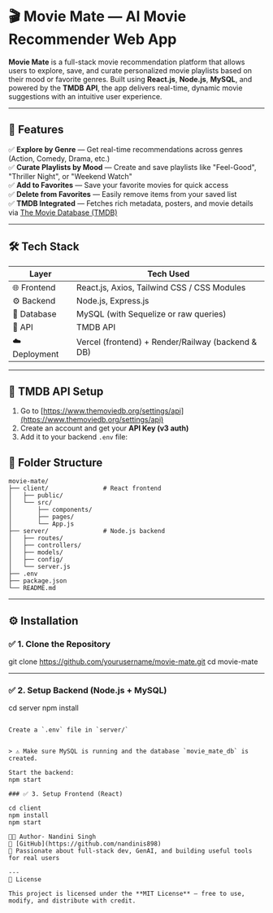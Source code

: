 # 🎬 Movie Mate — AI Movie Recommender Web App

**Movie Mate** is a full-stack movie recommendation platform that allows users to explore, save, and curate personalized movie playlists based on their mood or favorite genres. Built using **React.js**, **Node.js**, **MySQL**, and powered by the **TMDB API**, the app delivers real-time, dynamic movie suggestions with an intuitive user experience.

---

## 🚀 Features

✅ **Explore by Genre** — Get real-time recommendations across genres (Action, Comedy, Drama, etc.)  
✅ **Curate Playlists by Mood** — Create and save playlists like "Feel-Good", "Thriller Night", or "Weekend Watch"  
✅ **Add to Favorites** — Save your favorite movies for quick access  
✅ **Delete from Favorites** — Easily remove items from your saved list  
✅ **TMDB Integrated** — Fetches rich metadata, posters, and movie details via [The Movie Database (TMDB)](https://www.themoviedb.org/documentation/api)

---

## 🛠️ Tech Stack

| Layer        | Tech Used             |
|--------------|------------------------|
| 🌐 Frontend  | React.js, Axios, Tailwind CSS / CSS Modules |
| ⚙️ Backend   | Node.js, Express.js    |
| 💾 Database  | MySQL (with Sequelize or raw queries) |
| 🔌 API       | TMDB API               |
| ☁️ Deployment| Vercel (frontend) + Render/Railway (backend & DB)

---

## 🔑 TMDB API Setup

1. Go to [https://www.themoviedb.org/settings/api](https://www.themoviedb.org/settings/api)
2. Create an account and get your **API Key (v3 auth)**
3. Add it to your backend `.env` file:

## 📁 Folder Structure

```
movie-mate/
├── client/               # React frontend
│   ├── public/
│   └── src/
│       ├── components/
│       ├── pages/
│       └── App.js
├── server/               # Node.js backend
│   ├── routes/
│   ├── controllers/
│   ├── models/
│   ├── config/
│   └── server.js
├── .env
├── package.json
└── README.md
```

---

## ⚙️ Installation

### ✅ 1. Clone the Repository

git clone https://github.com/yourusername/movie-mate.git
cd movie-mate

---

### ✅ 2. Setup Backend (Node.js + MySQL)

cd server
npm install
```

Create a `.env` file in `server/`


> ⚠️ Make sure MySQL is running and the database `movie_mate_db` is created.

Start the backend:
npm start

### ✅ 3. Setup Frontend (React)

cd client
npm install
npm start

🧑‍💻 Author- Nandini Singh 
🔗 [GitHub](https://github.com/nandinis898)  
🧠 Passionate about full-stack dev, GenAI, and building useful tools for real users

---
📄 License

This project is licensed under the **MIT License** — free to use, modify, and distribute with credit.

